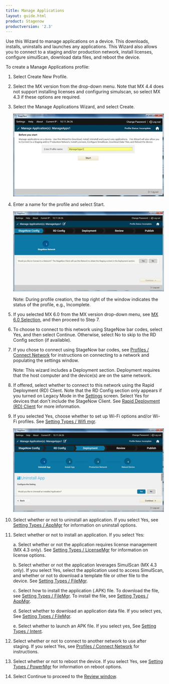 ```yaml
---
title: Manage Applications
layout: guide.html
product: Stagenow
productversion: '2.3'
---
```

Use this Wizard to manage applications on a device. This downloads, installs, uninstalls and launches any applications. This Wizard  also allows you to connect to a staging and/or production network, install licenses, configure simulScan, download data files, and reboot the device. 

To create a Manage Applications profile:

1. Select Create New Profile.

2. Select the MX version from the drop-down menu. Note that MX 4.4 does not support installing licenses and configuring simulscan, so select MX 4.3 if these options are required.

3. Select the Manage Applications Wizard, and select Create.

    ![img](../../images/profiles/manageapps_name.jpg)

4. Enter a name for the profile and select Start.

    ![img](../../images/profiles/manageapps_connectSN.jpg)

    Note: During profile creation, the top right of the window indicates the status of the profile, e.g., Incomplete.

5. If you selected MX 6.0 from the MX version drop-down menu, see [MX 6.0 Selection](../stagingprofiles?MX%206.0%20Selection), and then proceed to Step 7.

6. To choose to connect to this network using StageNow bar codes, select Yes, and then select Continue. Otherwise, select No to skip to the RD Config section (if available).

7. If you chose to connect using StageNow bar codes, see [Profiles / Connect Network](/stagenow/2-3/Profiles/ConnectNetwork) for instructions on connecting to a network and populating the settings window.

   Note: This wizard includes a Deployment section. Deployment requires that the host computer and the device(s) are on the same network. 

8. If offered, select whether to connect to this network using the Rapid Deployment (RD) Client. Note that the RD Config section only appears if you turned on Legacy Mode in the [Settings](/stagenow/2-3/gettingstarted?Settings) screen. Select Yes for devices that don't include the StageNow Client. See [Rapid Deployment (RD) Client](/stagenow/2-3/stageclient?Rapid%20Deployment%20Client) for more information.

9. If you selected Yes, choose whether to set up Wi-Fi options and/or Wi-Fi profiles. See [Setting Types / Wifi mgr](/stagenow/2-3/csp/wifi).

    ![img](../../images/profiles/manageapps_uninstall.jpg)

10. Select whether or not to uninstall an application. If you select Yes, see [Setting Types / AppMgr](/stagenow/2-3/csp/app) for information on uninstall options. 

11. Select whether or not to install an application. If you select Yes:

    a. Select whether or not the application requires license management (MX 4.3 only). See [Setting Types / LicenseMgr](/stagenow/2-3/csp/license) for information on license options.

    b. Select whether or not the application leverages SimulScan (MX 4.3 only). If you select Yes, select the application used to access SimulScan, and whether or not to download a template file or other file to the device. See [Setting Types / FileMgr](/stagenow/2-3/csp/file).

    c. Select how to install the application (.APK) file. To download the file, see [Setting Types / FileMgr](/stagenow/2-3/csp/file). To install the file, see [Setting Types / AppMgr](/stagenow/2-3/csp/app).

    d. Select whether to download an application data file. If you select yes, See [Setting Types / FileMgr](/stagenow/2-3/csp/file).

    e. Select whether to launch an APK file. If you select yes, See [Setting Types / Intent](/stagenow/2-3/csp/intent).

12. Select whether or not to connect to another network to use after staging. If you select Yes, see [Profiles / Connect Network](/stagenow/2-3/Profiles/ConnectNetwork) for instructions.

13. Select whether or not to reboot the device. If you select Yes, see [Setting Types / PowerMgr](/stagenow/2-3/csp/power) for information on reboot options.

14. Select Continue to proceed to the [Review window](/stagenow/2-3/stagingprofiles?Review).




